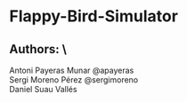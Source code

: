 # Flappy-Bird-Simulator
## Authors: \
Antoni Payeras Munar @apayeras \
Sergi Moreno Pérez @sergimoreno \
Daniel Suau Vallés
